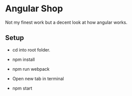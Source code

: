 # Angular Shop

Not my finest work but a decent look at how angular works.


## Setup

 - cd into root folder.
 - npm install
 - npm run webpack

 - Open new tab in terminal
 - npm start
